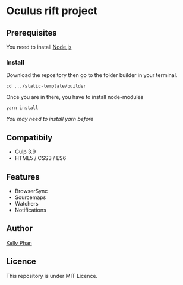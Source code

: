 # Oculus rift project


## Prerequisites
You need to install [Node.js](https://nodejs.org/en/)


### Install
Download the repository then go to the folder builder in your terminal.

```
cd .../static-template/builder
```

Once you are in there, you have to install node-modules

```
yarn install
```
*You may need to install yarn before*


## Compatibily
* Gulp 3.9
* HTML5 / CSS3 / ES6

## Features
* BrowserSync
* Sourcemaps
* Watchers
* Notifications


## Author
[Kelly Phan](http://kellyphan.fr)


## Licence
This repository is under MIT Licence.
